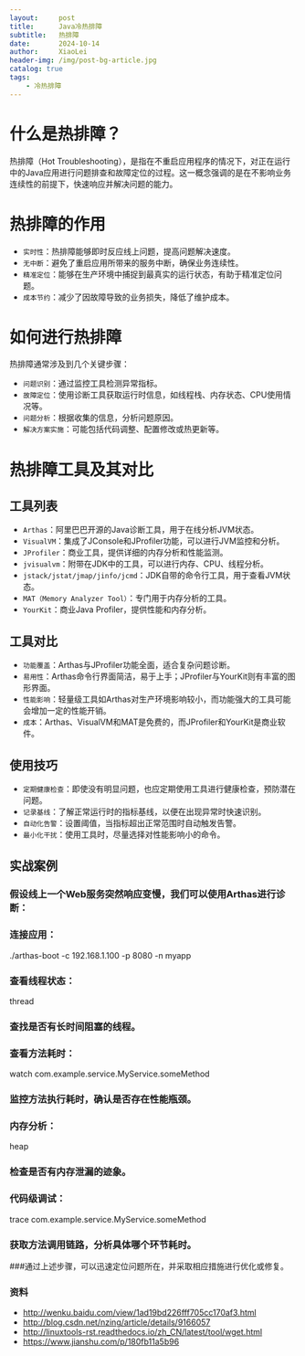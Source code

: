 ```yaml
---
layout:     post
title:      Java冷热排障
subtitle:   热排障
date:       2024-10-14
author:     XiaoLei
header-img: /img/post-bg-article.jpg
catalog: true
tags:
    - 冷热排障
---
```


# 什么是热排障？
热排障（Hot Troubleshooting），是指在不重启应用程序的情况下，对正在运行中的Java应用进行问题排查和故障定位的过程。这一概念强调的是在不影响业务连续性的前提下，快速响应并解决问题的能力。

# 热排障的作用


- `实时性`：热排障能够即时反应线上问题，提高问题解决速度。
- `无中断`：避免了重启应用所带来的服务中断，确保业务连续性。
- `精准定位`：能够在生产环境中捕捉到最真实的运行状态，有助于精准定位问题。
- `成本节约`：减少了因故障导致的业务损失，降低了维护成本。

# 如何进行热排障
热排障通常涉及到几个关键步骤：

- `问题识别`：通过监控工具检测异常指标。
- `故障定位`：使用诊断工具获取运行时信息，如线程栈、内存状态、CPU使用情况等。
- `问题分析`：根据收集的信息，分析问题原因。
- `解决方案实施`：可能包括代码调整、配置修改或热更新等。
# 热排障工具及其对比
## 工具列表
- `Arthas`：阿里巴巴开源的Java诊断工具，用于在线分析JVM状态。
- `VisualVM`：集成了JConsole和JProfiler功能，可以进行JVM监控和分析。
- `JProfiler`：商业工具，提供详细的内存分析和性能监测。
- `jvisualvm`：附带在JDK中的工具，可以进行内存、CPU、线程分析。
- `jstack/jstat/jmap/jinfo/jcmd`：JDK自带的命令行工具，用于查看JVM状态。
- `MAT（Memory Analyzer Tool）`：专门用于内存分析的工具。
- `YourKit`：商业Java Profiler，提供性能和内存分析。
## 工具对比
- `功能覆盖`：Arthas与JProfiler功能全面，适合复杂问题诊断。
- `易用性`：Arthas命令行界面简洁，易于上手；JProfiler与YourKit则有丰富的图形界面。
- `性能影响`：轻量级工具如Arthas对生产环境影响较小，而功能强大的工具可能会增加一定的性能开销。
- `成本`：Arthas、VisualVM和MAT是免费的，而JProfiler和YourKit是商业软件。
## 使用技巧
- `定期健康检查`：即使没有明显问题，也应定期使用工具进行健康检查，预防潜在问题。
- `记录基线`：了解正常运行时的指标基线，以便在出现异常时快速识别。
- `自动化告警`：设置阈值，当指标超出正常范围时自动触发告警。
- `最小化干扰`：使用工具时，尽量选择对性能影响小的命令。
## 实战案例
### 假设线上一个Web服务突然响应变慢，我们可以使用Arthas进行诊断：

### 连接应用：
./arthas-boot -c 192.168.1.100 -p 8080 -n myapp

### 查看线程状态：
thread

### 查找是否有长时间阻塞的线程。
### 查看方法耗时：
watch com.example.service.MyService.someMethod

### 监控方法执行耗时，确认是否存在性能瓶颈。

### 内存分析：
heap

### 检查是否有内存泄漏的迹象。

### 代码级调试：
trace com.example.service.MyService.someMethod

### 获取方法调用链路，分析具体哪个环节耗时。

###通过上述步骤，可以迅速定位问题所在，并采取相应措施进行优化或修复。



### 资料

- <http://wenku.baidu.com/view/1ad19bd226fff705cc170af3.html>
- <http://blog.csdn.net/nzing/article/details/9166057>
- <http://linuxtools-rst.readthedocs.io/zh_CN/latest/tool/wget.html>
- <https://www.jianshu.com/p/180fb11a5b96>
